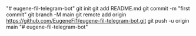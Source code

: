 "# eugene-fil-telegram-bot"  git init git add README.md git commit -m "first commit" git branch -M main git remote add origin https://github.com/EugeneFi1/eugene-fil-telegram-bot.git git push -u origin main
"# eugene-fil-telegram-bot" 
